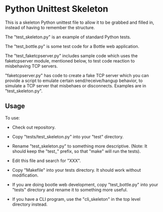 Python Unittest Skeleton
========================

This is a skeleton Python unittest file to allow it to be grabbed and
filled in, instead of having to remember the structure.

The "test_skeleton.py" is an example of standard Python tests.

The "test_bottle.py" is some test code for a Bottle web application.

The "test_faketcpserver.py" includes sample code which uses the
faketcpserver module, mentioned below, to test code reaction to
misbehaving TCP servers.

"faketcpserver.py" has code to create a fake TCP server which you can
provide a script to emulate certain send/receive/hangup behavior, to
simulate a TCP server that misbehaes or disconnects.  Examples are in
"test_skeleton.py".

Usage
-----

To use:

  * Check out repository.

  * Copy "tests/test_skeleton.py" into your "test" directory.

  * Rename "test_skeleton.py" to something more descriptive.  (Note: It
    should keep the "test_" prefix, so that "make" will run the tests).

  * Edit this file and search for "XXX".

  * Copy "Makefile" into your tests directory.  It should work without
    modification.

  * If you are doing bootle web development, copy "test_bottle.py" into
    your "tests" directory and rename it to something more useful.

  * If you have a CLI program, use the "cli_skeleton" in the top level
    directory instead.
